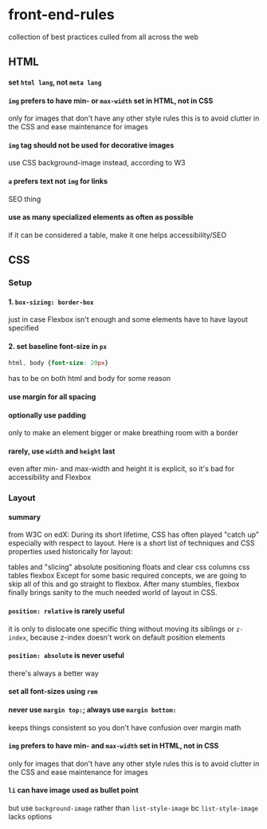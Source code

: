 # front-end-rules
collection of best practices culled from all across the web

## HTML
#### set `html lang`, not `meta lang`
#### `img` prefers to have min- or `max-width` set in HTML, not in CSS
only for images that don't have any other style rules
this is to avoid clutter in the CSS and ease maintenance for images 

#### `img` tag should not be used for decorative images
use CSS background-image instead, according to W3

#### `a` prefers text not `img` for links
SEO thing

#### use as many specialized elements as often as possible
if it can be considered a table, make it one
helps accessibility/SEO

## CSS
### Setup
#### 1. `box-sizing: border-box`
just in case Flexbox isn't enough and some elements have to have layout specified

#### 2. set baseline font-size in `px`
```css
html, body {font-size: 20px}
```
has to be on both html and body for some reason

#### use margin for all spacing

#### optionally use padding 
only to make an element bigger or make breathing room with a border

#### rarely, use `width` and `height` last
even after min- and max-width and height
it is explicit, so it's bad for accessibility and Flexbox

### Layout

#### summary
from W3C on edX:
During its short lifetime, CSS has often played "catch up" especially with respect to layout.  Here is a short list of techniques and CSS properties used historically for layout:

tables and "slicing"
absolute positioning
floats and clear
css columns
css tables
flexbox
Except for some basic required concepts, we are going to skip all of this and go straight to flexbox. After many stumbles, flexbox finally brings sanity to the much needed world of layout in CSS.

#### `position: relative` is rarely useful
it is only to dislocate one specific thing without moving its siblings
or `z-index`, because z-index doesn't work on default position elements

#### `position: absolute` is never useful
there's always a better way

#### set all font-sizes using `rem`

#### never use `margin top:`; always use `margin bottom:`
keeps things consistent so you don't have confusion over margin math

#### `img` prefers to have min- and `max-width` set in HTML, not in CSS
only for images that don't have any other style rules
this is to avoid clutter in the CSS and ease maintenance for images 

#### `li` can have image used as bullet point
but use `background-image` rather than `list-style-image` bc `list-style-image` lacks options
